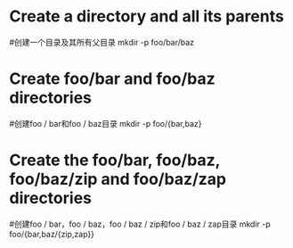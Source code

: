 # Create a directory and all its parents
#创建一个目录及其所有父目录
mkdir -p foo/bar/baz

# Create foo/bar and foo/baz directories
#创建foo / bar和foo / baz目录
mkdir -p foo/{bar,baz}

# Create the foo/bar, foo/baz, foo/baz/zip and foo/baz/zap directories
#创建foo / bar，foo / baz，foo / baz / zip和foo / baz / zap目录
mkdir -p foo/{bar,baz/{zip,zap}}

